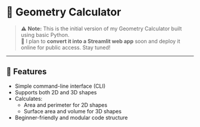 # 📐 Geometry Calculator

> ⚠️ **Note:** This is the initial version of my Geometry Calculator built using basic Python.  
> 🔄 I plan to **convert it into a Streamlit web app** soon and deploy it online for public access. Stay tuned!

---

## 🚀 Features
- Simple command-line interface (CLI)
- Supports both 2D and 3D shapes
- Calculates:
  - Area and perimeter for 2D shapes
  - Surface area and volume for 3D shapes
- Beginner-friendly and modular code structure
